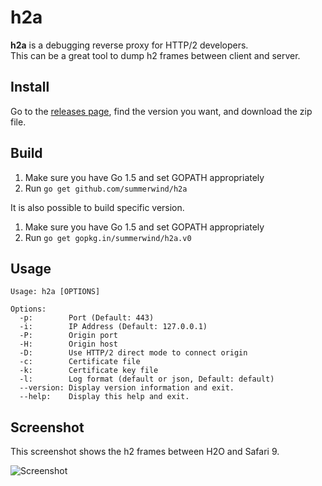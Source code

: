 # h2a

**h2a** is a debugging reverse proxy for HTTP/2 developers.  
This can be a great tool to dump h2 frames between client and server.

## Install

Go to the [releases page](https://github.com/summerwind/h2a/releases), find the version you want, and download the zip file.

## Build

1. Make sure you have Go 1.5 and set GOPATH appropriately
2. Run `go get github.com/summerwind/h2a`

It is also possible to build specific version.

1. Make sure you have Go 1.5 and set GOPATH appropriately
2. Run `go get gopkg.in/summerwind/h2a.v0`

## Usage

```
Usage: h2a [OPTIONS]

Options:
  -p:        Port (Default: 443)
  -i:        IP Address (Default: 127.0.0.1)
  -P:        Origin port
  -H:        Origin host
  -D:        Use HTTP/2 direct mode to connect origin
  -c:        Certificate file
  -k:        Certificate key file
  -l:        Log format (default or json, Default: default)
  --version: Display version information and exit.
  --help:    Display this help and exit.
```

## Screenshot

This screenshot shows the h2 frames between H2O and Safari 9.

![Screenshot](https://cloud.githubusercontent.com/assets/230145/11783063/669ef676-a2b8-11e5-8c96-45cce86493be.png)
